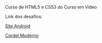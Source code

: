 Curso de HTML5 e CSS3 do Curso em Vídeo

Link dos desafios:

<a href="https://jpodiorio.github.io/CursoemVideo_HTML-CSS/desafios/desafio4/" target="_blank">Site Android</a>

<a href="https://jpodiorio.github.io/CursoemVideo_HTML-CSS/desafios/desafio5/" target="_blank">Cordel Moderno</a>

